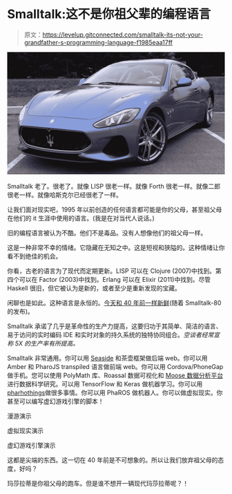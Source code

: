 # Smalltalk:这不是你祖父辈的编程语言

> 原文：<https://levelup.gitconnected.com/smalltalk-its-not-your-grandfather-s-programming-language-f1985eaa17ff>

![](img/cc68c83e572e2d10d8d3150128affbd1.png)

Smalltalk 老了。很老了。就像 LISP 很老一样。就像 Forth 很老一样。就像二郎很老一样。就像哈斯克尔已经很老了一样。

让我们面对现实吧，1995 年以前创造的任何语言都可能是你的父母，甚至祖父母在他们的 it 生涯中使用的语言。(我是在对当代人说话。)

旧的编程语言被认为不酷。他们不是毒品。没有人想像他们的祖父母一样。

这是一种非常不幸的情绪。它隐藏在无知之中。这是短视和狭隘的。这种情绪让你看不到绝佳的机会。

你看，古老的语言为了现代而定期更新。LISP 可以在 Clojure (2007)中找到。第四个可以在 Factor (2003)中找到。Erlang 可以在 Elixir (2011)中找到。尽管 Haskell 很旧，但它被认为是新的，或者至少是重新发现的宝藏。

闲聊也是如此。这种语言是永恒的。[今天和 40 年前一样新鲜](http://pharo.org/)(随着 Smalltalk-80 的发布)。

Smalltalk 承诺了几乎是革命性的生产力提高，这要归功于其简单、简洁的语言、易于访问的实时编码 IDE 和实时对象的持久系统的独特协同组合。*空谈者经常宣称 5X 的生产率有所提高。*

Smalltalk 非常通用。你可以用 [Seaside](http://www.seaside.st/) 和茶壶框架做后端 web。你可以用 Amber 和 PharoJS transpiled 语言做前端 web。你可以用 Cordova/PhoneGap 做手机。您可以使用 PolyMath 库、Roassal 数据可视化和 [Moose 数据分析平台](https://moosetechnology.org/)进行数据科学研究。可以用 TensorFlow 和 Keras 做机器学习。你可以用[pharhothings](https://github.com/pharo-iot/PharoThings)做很多事情。你可以用 PhaROS 做机器人。你可以做虚拟现实。你甚至可以编写虚幻游戏引擎的脚本！

漫游演示

虚拟现实演示

虚幻游戏引擎演示

这都是尖端的东西。这一切在 40 年前是不可想象的。所以让我们放弃祖父母的态度，好吗？

玛莎拉蒂是你祖父母的跑车。但是谁不想开一辆现代玛莎拉蒂呢？！